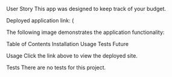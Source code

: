 User Story
This app was designed to keep track of your budget.

Deployed application link: (

The following image demonstrates the application functionality:


Table of Contents
Installation
Usage
Tests
Future


Usage
Click the link above to view the deployed site.

Tests
There are no tests for this project.

